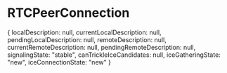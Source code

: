 # RTCPeerConnection 
{ 
    localDescription: null, 
    currentLocalDescription: null, 
    pendingLocalDescription: null, 
    remoteDescription: null, 
    currentRemoteDescription: null, 
    pendingRemoteDescription: null, 
    signalingState: "stable", 
    canTrickleIceCandidates: null, 
    iceGatheringState: "new",
    iceConnectionState: "new" 
}

